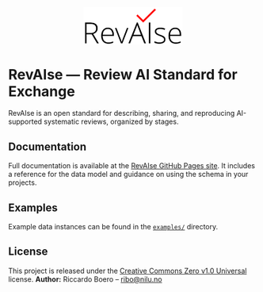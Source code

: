 <p align="center">
  <img src="images/logo_full.png" alt="RevAIse logo" width="200" />
</p>

# RevAIse — Review AI Standard for Exchange

RevAIse is an open standard for describing, sharing, and reproducing AI-supported systematic reviews, organized by stages.

## Documentation

Full documentation is available at the [RevAIse GitHub Pages site](https://open-and-sustainable.github.io/revaise-model/).
It includes a reference for the data model and guidance on using the schema in your projects.

## Examples

Example data instances can be found in the [`examples/`](examples/) directory.

## License

This project is released under the [Creative Commons Zero v1.0 Universal](LICENSE) license.
**Author:** Riccardo Boero – [ribo@nilu.no](mailto:ribo@nilu.no)
